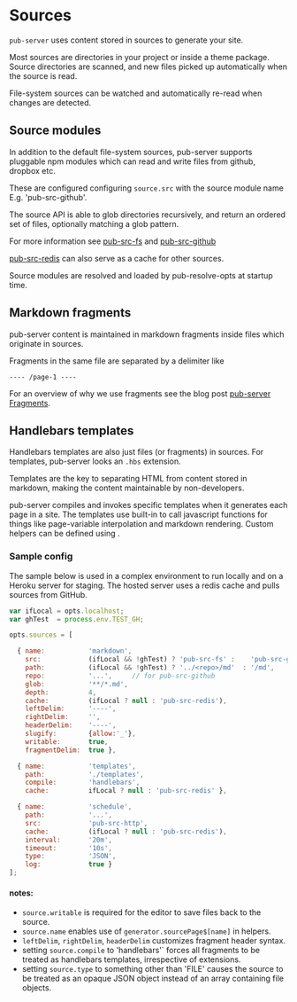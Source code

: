 # Sources

`pub-server` uses content stored in sources to generate your site.

Most sources are directories in your project or inside a theme package. Source directories are scanned, and new files picked up automatically when the source is read.

File-system sources can be watched and automatically re-read when changes are detected.

## Source modules

In addition to the default file-system sources, pub-server supports pluggable npm modules which can read and write files from github, dropbox etc.

These are configured configuring `source.src` with the source module name E.g. 'pub-src-github'.

The source API is able to glob directories recursively, and return an ordered set of files, optionally matching a glob pattern.

For more information see [pub-src-fs](https://github.com/jldec/pub-src-fs) and
[pub-src-github](https://github.com/jldec/pub-src-github)

[pub-src-redis](https://github.com/jldec/pub-src-redis) can also serve as a cache for other sources.

Source modules are resolved and loaded by pub-resolve-opts at startup time.

## Markdown fragments

pub-server content is maintained in markdown fragments inside files which originate in sources.

Fragments in the same file are separated by a delimiter like

    ---- /page-1 ----

For an overview of why we use fragments see the blog post [pub-server Fragments](http://blog.pubblz.com/pub-server-fragments).


## Handlebars templates

Handlebars templates are also just files (or fragments) in sources. For templates, pub-server looks an `.hbs` extension.

Templates are the key to separating HTML from content stored in markdown, making the content maintainable by non-developers.

pub-server compiles and invokes specific templates when it generates each page in a site. The templates use built-in [](/helpers) to call javascript functions for things like page-variable interpolation and markdown rendering. Custom helpers can be defined using [](generator-plugins).


### Sample config

The sample below is used in a complex environment to run locally and on a Heroku server for staging. The hosted server uses a redis cache and pulls sources from GitHub.

```js
var ifLocal = opts.localhost;
var ghTest  = process.env.TEST_GH;

opts.sources = [

  { name:           'markdown',
    src:            (ifLocal && !ghTest) ? 'pub-src-fs' :    'pub-src-github',
    path:           (ifLocal && !ghTest) ? '../<repo>/md'  : '/md',
    repo:           '...',     // for pub-src-github
    glob:           '**/*.md',
    depth:          4,
    cache:          (ifLocal ? null : 'pub-src-redis'),
    leftDelim:      '----',
    rightDelim:     '',
    headerDelim:    '----',
    slugify:        {allow:'_'},
    writable:       true,
    fragmentDelim:  true },

  { name:           'templates',
    path:           './templates',
    compile:        'handlebars',
    cache:          ifLocal ? null : 'pub-src-redis' },

  { name:           'schedule',
    path:           '...',
    src:            'pub-src-http',
    cache:          (ifLocal ? null : 'pub-src-redis'),
    interval:       '20m',
    timeout:        '10s',
    type:           'JSON',
    log:            true }
];
```

#### notes:
- `source.writable` is required for the editor to save files back to the source.
- `source.name` enables use of `generator.sourcePage$[name]` in helpers.
- `leftDelim`, `rightDelim`, `headerDelim` customizes fragment header syntax.
- setting `source.compile` to 'handlebars'` forces all fragments to be treated as handlebars templates, irrespective of extensions.
- setting `source.type` to something other than 'FILE' causes the source to be treated as an opaque JSON object instead of an array containing file objects.
